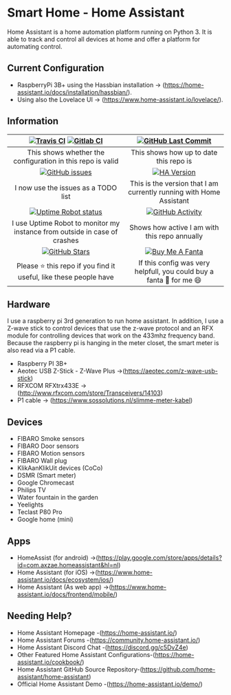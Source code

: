# Smart Home - Home Assistant

Home Assistant is a home automation platform running on Python 3. It is
able to track and control all devices at home and offer a platform for
automating control.

## Current Configuration

- RaspberryPi 3B+ using the Hassbian installation -\>
    (<https://home-assistant.io/docs/installation/hassbian/>).
- Using also the Lovelace UI -\>
    (<https://www.home-assistant.io/lovelace/>).

## Information

| [![Travis CI][travis-shield]][travis] [![Gitlab CI][gitlabci-shield]][gitlabci] | [![GitHub Last Commit][last-commit-shield]][commits]|
|:---:|:---:|
| This shows whether the configuration in this repo is valid | This shows how up to date this repo is |
| [![GitHub issues][issues-shield]][issues] | [![HA Version][ha-version-shield]][home-assistant] |
| I now use the issues as a TODO list | This is the version that I am currently running with Home Assistant |
| [![Uptime Robot status][uptime-shield]][uptime-robot] | [![GitHub Activity][commits-shield]][commits] |
| I use Uptime Robot to monitor my instance from outside in case of crashes | Shows how active I am with this repo annually |
| [![GitHub Stars][stars-shield]][stars] | [![Buy Me A Fanta][paypal-shield]][paypal] |
| Please :star: this repo if you find it useful, like these people have | If this config was very helpfull, you could buy a fanta :tropical_drink: for me :smile: |

## Hardware

I use a raspberry pi 3rd generation to run home assistant. In addition,
I use a Z-wave stick to control devices that use the z-wave protocol and
an RFX module for controlling devices that work on the 433mhz frequency
band. Because the raspberry pi is hanging in the meter closet, the smart
meter is also read via a P1 cable.

- Raspberry PI 3B+
- Aeotec USB Z-Stick - Z-Wave Plus -\>(<https://aeotec.com/z-wave-usb-stick>)
- RFXCOM RFXtrx433E -\>(<http://www.rfxcom.com/store/Transceivers/14103>)
- P1 cable -\> (<https://www.sossolutions.nl/slimme-meter-kabel>)

## Devices

- FIBARO Smoke sensors
- FIBARO Door sensors
- FIBARO Motion sensors
- FIBARO Wall plug
- KlikAanKlikUit devices (CoCo)
- DSMR (Smart meter)
- Google Chromecast
- Philips TV
- Water fountain in the garden
- Yeelights
- Teclast P80 Pro
- Google home (mini)

## Apps

- HomeAssist (for android) -\>(<https://play.google.com/store/apps/details?id=com.axzae.homeassistant&hl=nl>)
- Home Assistant (for iOS) -\>(<https://www.home-assistant.io/docs/ecosystem/ios/>)
- Home Assistant (As web app) -\>(<https://www.home-assistant.io/docs/frontend/mobile/>)

## Needing Help?

- Home Assistant Homepage -(<https://home-assistant.io/>)
- Home Assistant Forums -(<https://community.home-assistant.io/>)
- Home Assistant Discord Chat -(<https://discord.gg/c5DvZ4e>)
- Other Featured Home Assistant Configurations-(<https://home-assistant.io/cookbook/>)
- Home Assistant GitHub Source Repository-(<https://github.com/home-assistant/home-assistant>)
- Official Home Assistant Demo -(<https://home-assistant.io/demo/>)

[commits-shield]: https://img.shields.io/github/commit-activity/y/klaasnicolaas/smarthome-homeassistant-config.svg
[last-commit-shield]: https://img.shields.io/github/last-commit/klaasnicolaas/Smarthome-homeassistant-config.svg?color=blue&style=plasticr
[travis-shield]: https://travis-ci.org/klaasnicolaas/Smarthome-homeassistant-config.svg?branch=master
[stars-shield]: https://img.shields.io/github/stars/klaasnicolaas/Smarthome-homeassistant-config.svg
[ha-version-shield]: https://img.shields.io/badge/Home%20Assistant-0.80.0-blue.svg
[uptime-shield]: https://img.shields.io/uptimerobot/status/m781145866-63b6526d17827ec6eebe586f.svg
[gitlabci-shield]: https://gitlab.com/klaasnicolaas/Smarthome-homeassistant-config/badges/master/pipeline.svg
[paypal-shield]: https://img.shields.io/badge/BuyMeAFanta-Paypal-orange.svg
[issues-shield]: https://img.shields.io/github/issues/klaasnicolaas/Smarthome-homeassistant-config.svg

[commits]: https://github.com/klaasnicolaas/Smarthome-homeassistant-config/commits/master
[travis]: https://travis-ci.org/klaasnicolaas/Smarthome-homeassistant-config
[stars]: https://github.com/klaasnicolaas/Smarthome-homeassistant-config/stargazers
[home-assistant]: https://home-assistant.io
[uptime-robot]: https://uptimerobot.com
[gitlabci]: https://gitlab.com/klaasnicolaas/Smarthome-homeassistant-config/pipelines
[paypal]: https://www.paypal.me/dexterfpv
[issues]: https://github.com/klaasnicolaas/Smarthome-homeassistant-config/issues